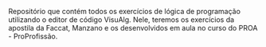 Repositório que contém todos os exercícios de lógica de programação utilizando o editor de código VisuAlg. Nele, teremos os exercícios da apostila da Faccat, Manzano e os desenvolvidos em aula no curso do PROA - ProProfissão.

